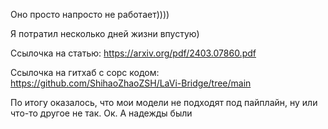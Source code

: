 Оно просто напросто не работает))))

Я потратил несколько дней жизни впустую)

Ссылочка на статью:
https://arxiv.org/pdf/2403.07860.pdf

Ссылочка на гитхаб с сорс кодом: https://github.com/ShihaoZhaoZSH/LaVi-Bridge/tree/main

По итогу оказалось, что мои модели не подходят под пайплайн, ну или что-то другое не так. Ок. А надежды были
